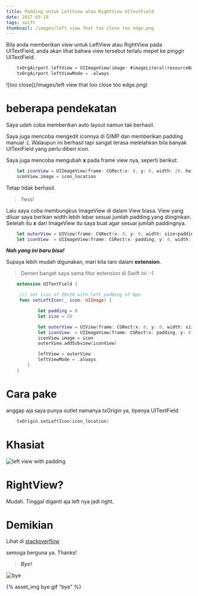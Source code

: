 ```yaml
---
title: Padding Untuk LeftView atau RightView UITextField
date: 2017-03-18
tags: swift
thumbnail: /images/left view that too close too edge.png
---
```


Bila anda memberikan view untuk LeftView atau RightView pada UITextField, anda akan lihat bahwa view tersebut terlalu mepet ke pinggir UITextField.

``` swift
	txOrgAirport.leftView = UIImageView(image: #imageLiteral(resourceName: "icon_location"))
	txOrgAirport.leftViewMode = .always
````

![too close](/images/left view that too close too edge.png)

# beberapa pendekatan
Saya udah coba memberikan auto layout namun tak berhasil.

Saya juga mencoba mengedit iconnya di GIMP dan memberikan padding manual :(. Walaupun ini berhasil tapi sangat terasa melelahkan bila banyak UITextField yang perlu diberi icon.

Saya juga mencoba mengubah **x** pada frame view nya, seperti berikut:

``` swift
	let iconView = UIImageView(frame: CGRect(x: 8, y: 0, width: 20, height: 20))
	iconView.image = icon_location
````

Tetap tidak berhasil.
> Yess!

Lalu saya coba membungkus ImageView di dalam View biasa. View yang diluar saya berikan width lebih lebar sesuai jumlah padding yang diinginkan. Setelah itu **x** dari ImageView itu saya buat agar sesuai jumlah paddingnya.

``` swift
	let outerView = UIView(frame: CGRect(x: 0, y: 0, width: size+padding, height: size) )
	let iconView  = UIImageView(frame: CGRect(x: padding, y: 0, width: size, height: size))
````

***Nah yang ini baru bisa!***

Supaya lebih mudah digunakan, mari kita taro dalam **extension**.
> Demen banget saya sama fitur extension di Swift ini :-)

``` swift
	extension UITextField {

	 /// set icon of 20x20 with left padding of 8px
	 func setLeftIcon(_ icon: UIImage) {

			let padding = 8
			let size = 20

			let outerView = UIView(frame: CGRect(x: 0, y: 0, width: size+padding, height: size) )
			let iconView  = UIImageView(frame: CGRect(x: padding, y: 0, width: size, height: size))
			iconView.image = icon
			outerView.addSubview(iconView)

			leftView = outerView
			leftViewMode = .always  
		}
	}
```


# Cara pake
anggap aja saya punya outlet namanya txOrigin ya, tipenya UITextField

``` swift
	txOrigin.setLeftIcon(icon_location)
````

# Khasiat
![left view with padding](https://i.stack.imgur.com/3mAqr.png)

# RightView?
Mudah. Tinggal diganti aja left nya jadi right.



# Demikian
Lihat di    [stackoverflow ](http://stackoverflow.com/questions/32525006/how-to-get-left-padding-on-uitextfield-leftview-image/42849074#42849074)

semoga berguna ya. Thanks!

> ***Bye!***

![bye](/images/bye.gif)

{% asset_img bye.gif "bye" %}
